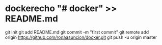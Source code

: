 # dockerecho "# docker" >> README.md
git init
git add README.md
git commit -m "first commit"
git remote add origin https://github.com/ronaasuncion/docker.git
git push -u origin master
